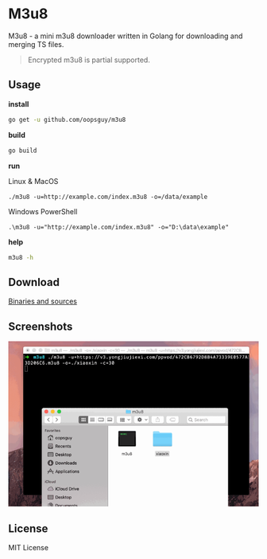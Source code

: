 # M3u8

M3u8 - a mini m3u8 downloader written in Golang for downloading and merging TS files.

> Encrypted m3u8 is partial supported.

## Usage

**install**

```bash
go get -u github.com/oopsguy/m3u8
```

**build**

```bash
go build
```

**run**

Linux & MacOS

```
./m3u8 -u=http://example.com/index.m3u8 -o=/data/example
```

Windows PowerShell

```
.\m3u8 -u="http://example.com/index.m3u8" -o="D:\data\example"
```

**help**

```bash
m3u8 -h
```

## Download

[Binaries and sources](https://github.com/oopsguy/m3u8/releases)

## Screenshots

![Demo](./screenshots/demo.gif)


## License 

MIT License